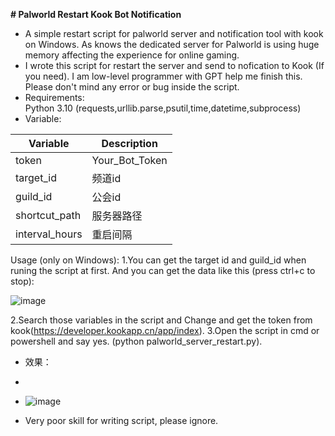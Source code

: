 **# Palworld Restart Kook Bot Notification**
* A simple restart script for palworld server and notification tool with kook on Windows. As knows the dedicated server for Palworld is using huge memory affecting the experience for online gaming.  
* I wrote this script for restart the server and send to nofication to Kook (If you need). I am low-level programmer with GPT help me finish this. Please don't mind any error or bug inside the script.  
* Requirements:  
Python 3.10 (requests,urllib.parse,psutil,time,datetime,subprocess)  
* Variable:

| Variable | Description |
| --- | --- |
| token | Your_Bot_Token |
| target_id | 频道id |
| guild_id | 公会id |
| shortcut_path | 服务器路径 |
| interval_hours | 重启间隔 |

Usage (only on Windows):
1.You can get the target id and guild_id when runing the script at first. And you can get the data like this (press ctrl+c to stop):

![image](https://github.com/wtfllix/palworldrestartkook/assets/118681340/f5454e64-729e-42c5-a990-c05e6bb27dde)

2.Search those variables in the script and Change and get the token from kook(https://developer.kookapp.cn/app/index).
3.Open the script in cmd or powershell and say yes. (python palworld_server_restart.py).


* 效果：
* 
* ![image](https://github.com/wtfllix/palworldrestartkook/assets/118681340/3952750d-7e7d-4d97-aa60-7d3c073c63f8)

* Very poor skill for writing script, please ignore.
  
